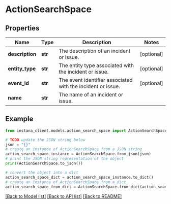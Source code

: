 # ActionSearchSpace


## Properties

Name | Type | Description | Notes
------------ | ------------- | ------------- | -------------
**description** | **str** | The description of an incident or issue. | [optional] 
**entity_type** | **str** | The entity type associated with the incident or issue. | [optional] 
**event_id** | **str** | The event identifier associated with the incident or issue. | [optional] 
**name** | **str** | The name of an incident or issue. | 

## Example

```python
from instana_client.models.action_search_space import ActionSearchSpace

# TODO update the JSON string below
json = "{}"
# create an instance of ActionSearchSpace from a JSON string
action_search_space_instance = ActionSearchSpace.from_json(json)
# print the JSON string representation of the object
print(ActionSearchSpace.to_json())

# convert the object into a dict
action_search_space_dict = action_search_space_instance.to_dict()
# create an instance of ActionSearchSpace from a dict
action_search_space_from_dict = ActionSearchSpace.from_dict(action_search_space_dict)
```
[[Back to Model list]](../README.md#documentation-for-models) [[Back to API list]](../README.md#documentation-for-api-endpoints) [[Back to README]](../README.md)


